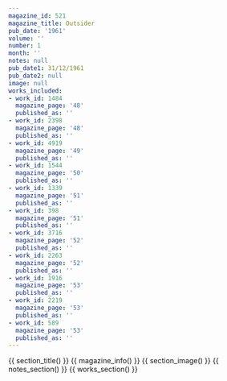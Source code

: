 ```yaml
---
magazine_id: 521
magazine_title: Outsider
pub_date: '1961'
volume: ''
number: 1
month: ''
notes: null
pub_date1: 31/12/1961
pub_date2: null
image: null
works_included:
- work_id: 1484
  magazine_page: '48'
  published_as: ''
- work_id: 2398
  magazine_page: '48'
  published_as: ''
- work_id: 4919
  magazine_page: '49'
  published_as: ''
- work_id: 1544
  magazine_page: '50'
  published_as: ''
- work_id: 1339
  magazine_page: '51'
  published_as: ''
- work_id: 398
  magazine_page: '51'
  published_as: ''
- work_id: 3716
  magazine_page: '52'
  published_as: ''
- work_id: 2263
  magazine_page: '52'
  published_as: ''
- work_id: 1916
  magazine_page: '53'
  published_as: ''
- work_id: 2219
  magazine_page: '53'
  published_as: ''
- work_id: 589
  magazine_page: '53'
  published_as: ''
---
```


{{ section_title() }}
{{ magazine_info() }}
{{ section_image() }}
{{ notes_section() }}
{{ works_section() }}
